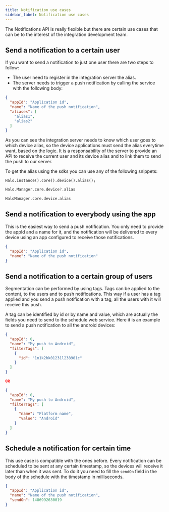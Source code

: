 ```yaml
---
title: Notification use cases
sidebar_label: Notification use cases
---
```


The Notifications API is really flexible but there are certain use cases that can be to the interest of the integration 
development team.

## Send a notification to a certain user

If you want to send a notification to just one user there are two steps to follow:

- The user need to register in the integration server the alias.
- The server needs to trigger a push notification by calling the service with the following body:

```json
{
  "appId": "Application id",
  "name": "Name of the push notification",
  "aliases": [
    "alias1",
    "alias2"
  ]
}
```

As you can see the integration server needs to know which user goes to which device alias, so the device applications must send 
the alias everytime want, based on the logic. It is a responsability of the server to provide an API to receive the current user and its device
alias and to link them to send the push to our server.

To get the alias using the sdks you can use any of the following snippets:

<!--DOCUSAURUS_CODE_TABS-->
<!--Android-->
```Android
Halo.instance().core().device().alias();
```

<!--Swift-->
```Swift
Halo.Manager.core.device?.alias
```

<!--Obj-C-->
```C
HaloManager.core.device.alias
```

<!--END_DOCUSAURUS_CODE_TABS-->

## Send a notification to everybody using the app

This is the easiest way to send a push notification. You only need to provide the appId and a name for it, and the notification will be delivered to every device using an app
configured to receive those notifications.

```json
{
  "appId": "Application id",
  "name": "Name of the push notification"
}
```

## Send a notification to a certain group of users

Segmentation can be performed by using tags. Tags can be applied to the content, to the users and to push notifications. This way if a user has a tag applied and you send a push
notification with a tag, all the users with it will receive this push.

A tag can be identified by id or by name and value, which are actually the fields you need to send to the schedule web service. Here it is an example to send a push notification
to all the android devices:

```json
{
  "appId": 0,
  "name": "My push to Android",
  "filterTags": [
    {
      "id": "1n1k2hk01231l238901c"
    }
  ]
}

OR

{
  "appId": 0,
  "name": "My push to Android",
  "filterTags": [
    {
      "name": "Platform name",
      "value": "Android"
    }
  ]
}
```

## Schedule a notification for certain time

This use case is compatible with the ones before. Every notification can be scheduled to be sent at any certain timestamp, so the devices will receive it
later than when it was sent. To do it you need to fill the ```sendOn``` field in the body of the schedule with the timestamp in milliseconds.

```json
{
  "appId": "Application id",
  "name": "Name of the push notification",
  "sendOn": 1486992630019
}
```